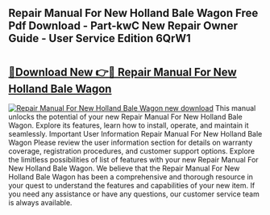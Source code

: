 ## Repair Manual For New Holland Bale Wagon Free Pdf Download - Part-kwC New Repair Owner Guide - User Service Edition 6QrW1

# <h2><a href="http://bc66783.oget.top/?id=Repair+Manual+For+New+Holland+Bale+Wagon">🔗Download New 👉🔴 Repair Manual For New Holland Bale Wagon</a></h2>

[![Repair Manual For New Holland Bale Wagon new download](https://i.imgur.com/5g1atiW.png)](http://bc66783.oget.top/?id=Repair+Manual+For+New+Holland+Bale+Wagon)
This manual unlocks the potential of your new Repair Manual For New Holland Bale Wagon. Explore its features, learn how to install, operate, and maintain it seamlessly. Important User Information Repair Manual For New Holland Bale Wagon Please review the user information section for details on warranty coverage, registration procedures, and customer support options. Explore the limitless possibilities of list of features with your new Repair Manual For New Holland Bale Wagon. We believe that the Repair Manual For New Holland Bale Wagon has been a comprehensive and thorough resource in your quest to understand the features and capabilities of your new item. If you need any assistance or have any questions, our customer service team is always available.
